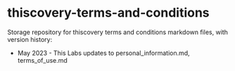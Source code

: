 # thiscovery-terms-and-conditions

Storage repository for thiscovery terms and conditions markdown files, with version history:

- May 2023 - This Labs updates to personal_information.md, terms_of_use.md